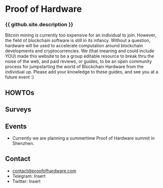 # Proof of Hardware

### {{ github.site.description }}

Bitcoin mining is currently too expensive for an individual to join. However, the field of blockchain software is still in its infancy. Without a question, hardware will be used to accelerate computation around blockchain developments and cryptocurrencies. We (that meaning and could include YOU) made this website to be a group editable resource to break thru the noise of the web, and paid reviews, or guides, to be an open community process for jumpstarting the world of Blockchain Hardware from the individual up. Please add your knowledge to these guides, and see you at a future event :)


## HOWTOs

## Surveys

## Events

- Currently we are planning a summertime Proof of Hardware summit in Shenzhen. 


## Contact

- contact@proofofhardware.com
- Telegram: Insert
- Twitter: Insert
